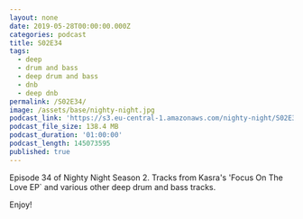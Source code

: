```yaml
---
layout: none
date: 2019-05-28T00:00:00.000Z
categories: podcast
title: S02E34
tags:
  - deep
  - drum and bass
  - deep drum and bass
  - dnb
  - deep dnb
permalink: /S02E34/
image: /assets/base/nighty-night.jpg
podcast_link: 'https://s3.eu-central-1.amazonaws.com/nighty-night/S02E34.mp3'
podcast_file_size: 138.4 MB
podcast_duration: '01:00:00'
podcast_length: 145073595
published: true
---
```

Episode 34 of Nighty Night Season 2. Tracks from Kasra's 'Focus On The Love EP` and various other deep drum and bass tracks.

Enjoy!
